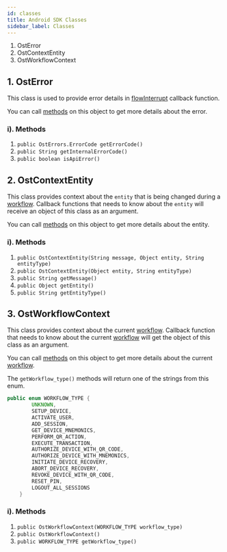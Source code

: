 ```yaml
---
id: classes
title: Android SDK Classes
sidebar_label: Classes
---
```


1. OstError
2. OstContextEntity
3. OstWorkflowContext


## 1. OstError
This class is used to provide error details in [flowInterrupt](/platform/docs/sdk/references/wallet_sdk/android/latest/interfaces/#2-flowinterrupt) callback function. 


You can call [methods](#i-methods) on this object to get more details about the error.

### i). Methods

1. `public OstErrors.ErrorCode getErrorCode()`
2. `public String getInternalErrorCode()`
3. `public boolean isApiError()`

## 2. OstContextEntity
This class provides context about the `entity` that is being changed during a [workflow](/platform/docs/sdk/references/wallet_sdk/android/latest/methods/#workflows). Callback functions that needs to know about the `entity` will receive an object of this class as an argument. 


You can call [methods](#i-methods-1) on this object to get more details about the entity.

### i). Methods

1. `public OstContextEntity(String message, Object entity, String entityType)`
2. `public OstContextEntity(Object entity, String entityType)`
3. `public String getMessage()`
4. `public Object getEntity()`
5. `public String getEntityType()`


## 3. OstWorkflowContext
This class provides context about the current [workflow](/platform/docs/sdk/references/wallet_sdk/android/latest/methods/#workflows). Callback function that needs to know about the current [workflow](/platform/docs/sdk/references/wallet_sdk/android/latest/methods/#workflows) will get the object of this class as an argument.

You can call [methods](#i-methods-2) on this object to get more details about the current [workflow](/platform/docs/sdk/references/wallet_sdk/android/latest/methods/#workflows).


The `getWorkflow_type()` methods will return one of the strings from this enum.

```java
public enum WORKFLOW_TYPE {
        UNKNOWN,
        SETUP_DEVICE,
        ACTIVATE_USER,
        ADD_SESSION,
        GET_DEVICE_MNEMONICS,
        PERFORM_QR_ACTION,
        EXECUTE_TRANSACTION,
        AUTHORIZE_DEVICE_WITH_QR_CODE,
        AUTHORIZE_DEVICE_WITH_MNEMONICS,
        INITIATE_DEVICE_RECOVERY,
        ABORT_DEVICE_RECOVERY,
        REVOKE_DEVICE_WITH_QR_CODE,
        RESET_PIN,
        LOGOUT_ALL_SESSIONS
    }
```

### i). Methods

1. `public OstWorkflowContext(WORKFLOW_TYPE workflow_type)`
2. `public OstWorkflowContext()`
3. `public WORKFLOW_TYPE getWorkflow_type()`